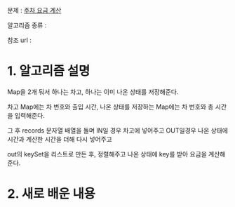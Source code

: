 문제 : [주차 요금 계산](https://programmers.co.kr/learn/courses/30/lessons/92341)

알고리즘 종류 : 

참조 url : 

# 1. 알고리즘 설명

Map을 2개 둬서 하나는 차고, 하나는 이미 나온 상태를 저장해준다.

차고 Map에는 차 번호와 출입 시간, 나온 상태를 저장하는 Map에는 차 번호와 총 시간을 입력해준다.

그 후 records 문자열 배열을 돌며 IN일 경우 차고에 넣어주고 OUT일경우 나온 상태에 시간과 계산한 시간을 더해 다시 넣어주고

out의 keySet을 리스트로 만든 후, 정렬해주고 나온 상태에 key를 받아 요금을 계산해준다.

# 2. 새로 배운 내용

